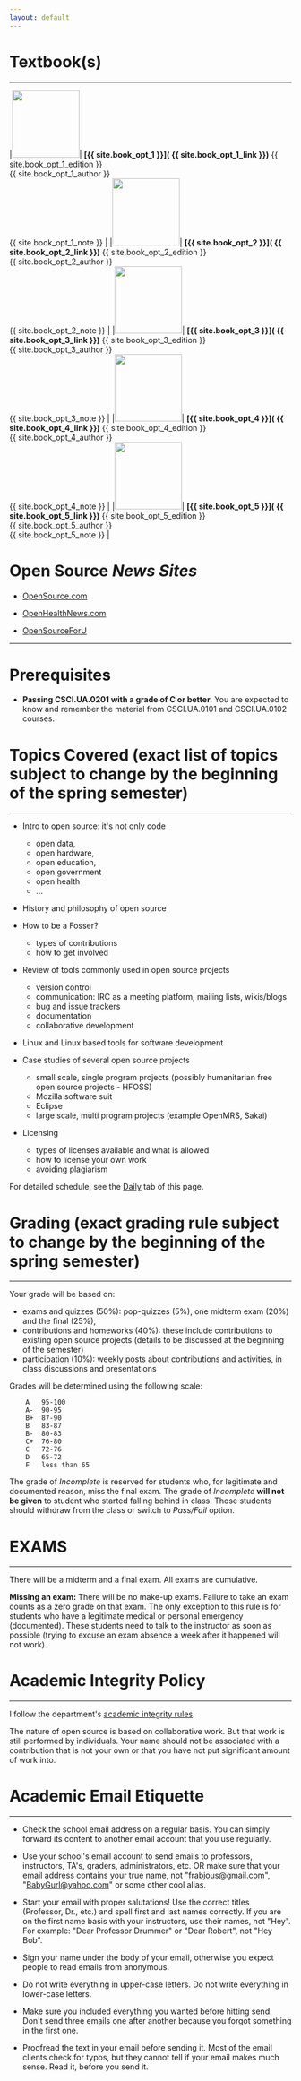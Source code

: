 ```yaml
---
layout: default 
---
```



# Textbook(s) 

--- 

<!--
|<img src="{{site.book_required_image}}" name="Book" border="0px" width="120px">| **[{{ site.book_required }}]( {{ site.book_required_link }})** {{ site.book_required_edition }}<br> {{ site.book_required_author }} <br> {{ site.book_required_note }}  |
-->

|<img src="{{site.book_opt_1_image}}" name="Book" border="0px" width="120px">| **[{{ site.book_opt_1 }}]( {{ site.book_opt_1_link }})** {{ site.book_opt_1_edition }}<br> {{ site.book_opt_1_author }} <br> {{ site.book_opt_1_note }}  |
|<img src="{{site.book_opt_2_image}}" name="Book" border="0px" width="120px">| **[{{ site.book_opt_2 }}]( {{ site.book_opt_2_link }})** {{ site.book_opt_2_edition }}<br> {{ site.book_opt_2_author }} <br> {{ site.book_opt_2_note }}  |
|<img src="{{site.book_opt_3_image}}" name="Book" border="0px" width="120px">| **[{{ site.book_opt_3 }}]( {{ site.book_opt_3_link }})** {{ site.book_opt_3_edition }}<br> {{ site.book_opt_3_author }} <br> {{ site.book_opt_3_note }}  |
|<img src="{{site.book_opt_4_image}}" name="Book" border="0px" width="120px">| **[{{ site.book_opt_4 }}]( {{ site.book_opt_4_link }})** {{ site.book_opt_4_edition }}<br> {{ site.book_opt_4_author }} <br> {{ site.book_opt_4_note }}  |
|<img src="{{site.book_opt_5_image}}" name="Book" border="0px" width="120px">| **[{{ site.book_opt_5 }}]( {{ site.book_opt_5_link }})** {{ site.book_opt_5_edition }}<br> {{ site.book_opt_5_author }} <br> {{ site.book_opt_5_note }}  |


# Open Source _News Sites_ 

- [OpenSource.com](https://opensource.com/) 
   
- [OpenHealthNews.com](http://www.openhealthnews.com/) 
   
- [OpenSourceForU](http://opensourceforu.com/) 
     

---
# Prerequisites


- __Passing CSCI.UA.0201 with a grade of C or better.__
You are expected to know and remember the material from CSCI.UA.0101 and CSCI.UA.0102 courses.


# Topics Covered (exact list of topics subject to change by the beginning of the spring semester)
--- 

- Intro to open source: it's not only code
	- open data,
	- open hardware,
	- open education,
	- open government
    - open health 
	- ... 
- History and philosophy of open source

- How to be a Fosser? 
    - types of contributions
    - how to get involved 
- Review of tools commonly used in open source projects
	- version control
	- communication: IRC as a meeting platform, mailing lists, wikis/blogs
    - bug and issue trackers 
    - documentation
    - collaborative development 
- Linux and Linux based tools for software development 

- Case studies of several open source projects
    - small scale, single program projects (possibly humanitarian free open source projects - HFOSS)
	- Mozilla software suit 
	- Eclipse
	- large scale, multi program projects (example OpenMRS, Sakai) 
    
- Licensing
    - types of licenses available and what is allowed
    - how to license your own work
    - avoiding plagiarism


For detailed schedule, see the [Daily](daily.html) tab of this page.




# Grading  (exact grading rule subject to change by the beginning of the spring semester)
--- 

Your grade will be based on: 

* exams and quizzes (50%): pop-quizzes (5%), one midterm exam (20%) and the final (25%),  
* contributions and homeworks (40%): these include contributions to existing open source projects (details to be discussed at the
beginning of the semester)  
* participation (10%): weekly posts about contributions and activities, in class discussions and presentations
 

Grades will be determined using the following scale:

        A 	95-100
        A- 	90-95
        B+ 	87-90
        B 	83-87
        B- 	80-83
        C+ 	76-80
        C 	72-76
        D 	65-72
        F 	less than 65


The grade of *Incomplete* is reserved for students who, for legitimate and documented reason, miss the final exam. The grade of *Incomplete* **will not be given** to student who started falling behind in class. Those students should withdraw from the class or switch to *Pass/Fail* option. 
		

# EXAMS
---
There will be a midterm and a final exam. All exams are cumulative. 

__Missing an exam:__ There will be no make-up exams. Failure to take an exam counts as a zero grade on that exam. The only exception to this rule is for students who have a legitimate medical or personal emergency (documented). These students need to talk to the instructor as soon as possible (trying to excuse an exam absence a week after it happened will not work).


# Academic Integrity Policy
--- 

I follow the department's 
[academic integrity rules](http://cs.nyu.edu/webapps/content/academic/undergrad/academic_integrity). 

The nature of open source is based on collaborative work. But that work is still performed by individuals. 
Your name should not be associated with a contribution that is not your own or that you have not put significant amount 
of work into. 



# Academic Email Etiquette
--- 

* Check the school email address on a regular basis. You can simply forward its content 
to another email account that you use regularly.
 
* Use your school's email account to send emails to professors, instructors, TA's, graders, 
administrators, etc. OR make sure that your email address contains your true name, 
not "frabjous@gmail.com", "BabyGurl@yahoo.com" or some other cool alias. 
 
* Start your email with proper salutations! Use the correct titles (Professor, Dr., etc.) 
and spell first and last names correctly. If you are on the first name basis with your instructors, 
use their names, not "Hey". For example: "Dear Professor Drummer" or "Dear Robert", not "Hey Bob". 
 
* Sign your name under the body of your email, otherwise you expect people to read emails from anonymous.
 
* Do not write everything in upper-case letters. Do not write everything in lower-case letters.
 
* Make sure you included everything you wanted before hitting send. Don't send three emails 
one after another because you forgot something in the first one. 
 
* Proofread the text in your email before sending it. Most of the email clients check for 
typos, but they cannot tell if your email makes much sense. Read it, before you send it.
 


<br>
<br>
        
        
        
        
